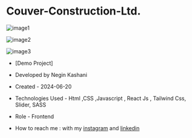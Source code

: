 # Couver-Construction-Ltd.
![image1](https://github.com/NeginKashani/website1/assets/109550062/5d41a85c-20ed-4e6b-a1ff-471499832ffb)

![image2](https://github.com/NeginKashani/website1/assets/109550062/b67ff010-686f-4dc9-9243-b11af8bab5d3)

![image3]()

- [Demo Project]

- Developed by Negin Kashani

- Created - 2024-06-20

- Technologies Used - Html ,CSS ,Javascript , React Js , Tailwind Css, Slider, SASS 

- Role - Frontend

- How to reach me : with my [instagram](https://instagram.com/negin_kashweb?igshid=NTc4MTIwNjQ2YQ==
) and [linkedin](https://www.linkedin.com/in/negin-kashani-567840b8)

